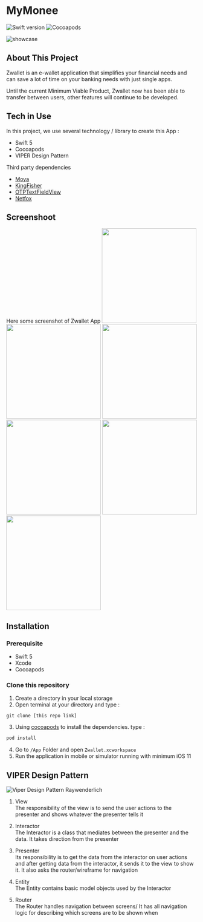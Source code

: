 # MyMonee
![Swift version](https://img.shields.io/badge/Swift-5.0-brightgreen) ![Cocoapods](https://img.shields.io/badge/Cocoapods-1.10.1-brightgreen)

![showcase](Screenshot/Showcase.png)


## About This Project
Zwallet is an e-wallet application that simplifies your financial needs and can save a lot of time on your banking needs with just single apps.

Until the current Minimum Viable Product, Zwallet now has been able to transfer between users, other features will continue to be developed.

## Tech in Use
In this project, we use several technology / library to create this App :
- Swift 5
- Cocoapods
- VIPER Design Pattern

Third party dependencies
- [Moya](https://github.com/Moya/Moya)
- [KingFisher](https://cocoapods.org/pods/Kingfisher)
- [OTPTextFieldView](https://github.com/Root-vb/OTPFieldView)
- [Netfox](https://github.com/kasketis/netfox)

## Screenshoot
Here some screenshot of Zwallet App
[<img src="/Screenshot/Login.png" width="250"/>](Login)
[<img src="/Screenshot/Home.png" width="250"/>](Home)
[<img src="/Screenshot/FindReceiver.png" width="250"/>](FindReceiver)
[<img src="/Screenshot/SetAmount.png" width="250"/>](SetAmount)
[<img src="/Screenshot/TransactionSuccess.png" width="250"/>](TransactionSuccess)
[<img src="/Screenshot/TransactionHistory.png" width="250"/>](TransactionHistory)

## Installation

### Prerequisite
- Swift 5
- Xcode
- Cocoapods

### Clone this repository
1. Create a directory in your local storage
2. Open terminal at your directory and type :
```
git clone [this repo link]
```
3. Using [cocoapods](https://cocoapods.org/) to install the dependencies. type :
```bash
pod install
```
4. Go to `/App` Folder and open `Zwallet.xcworkspace`
5. Run the application in mobile or simulator running with minimum iOS 11

## VIPER Design Pattern
![Viper Design Pattern Raywenderlich](https://koenig-media.raywenderlich.com/uploads/2020/02/viper.png)

1. View  
   The responsibility of the view is to send the user actions to the presenter and shows whatever the presenter tells it

2. Interactor  
   The Interactor is a class that mediates between the presenter and the data. It takes direction from the presenter

3. Presenter  
   Its responsibility is to get the data from the interactor on user actions and after getting data from the interactor, it sends it to the view to show it. It also asks the router/wireframe for navigation

4. Entity  
   The Entity contains basic model objects used by the Interactor

5. Router  
   The Router handles navigation between screens/ It has all navigation logic for describing which screens are to be shown when
